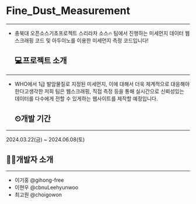 # Fine_Dust_Measurement

---


- 충북대 오픈소스기초프로젝트 스리라차 소스🔥 팀에서 진행하는 미세먼지 데이터 웹 스크래핑 코드 및 아두이노를 이용한 미세먼지 측정 코드입니다!

  ## 💻프로젝트 소개

---


- WHO에서 1급 발암물질로 지정된 미세먼지, 이에 대해서 더욱 체계적으로 대응해야한다고생각한 저희 팀은 웹스크래핑, 직접 측정 등을 통해 실시간으로 신뢰성있는 데이터를 다수에게 전할 수 있게하는 웹사이트를 제작할 예정입니다. 


  ## ⏲개발 기간

---


2024.03.22(금) ~ 2024.06.08(토)


  ## 🧑‍💻개발자 소개

---
  
- 이기홍 @gihong-free
- 이현우 @cbnuLeehyunwoo
- 최고원 @choigowon
